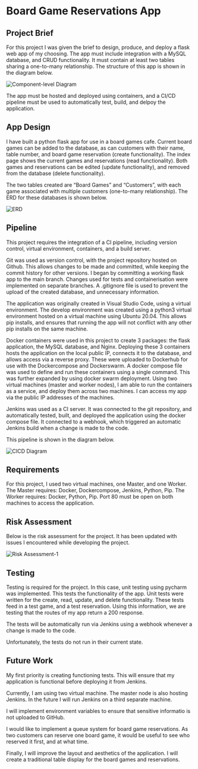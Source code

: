 # Board Game Reservations App

## Project Brief

For this project I was given the brief to design, produce, and deploy a flask web app of my choosing. The app must include integration with a MySQL database, and CRUD functionality. It must contain at least two tables sharing a one-to-many relationship. The structure of this app is shown in the diagram below.

![Component-level Diagram](https://user-images.githubusercontent.com/111743157/198574205-273effbf-f633-463f-912d-6e30fbaa0e97.jpg)

The app must be hosted and deployed using containers, and a CI/CD pipeline must be used to automatically test, build, and delpoy the application. 

## App Design

I have built a python flask app for use in a board games cafe. Current board games can be added to the database, as can customers with their name, table number, and board game reservation (create functionality). The index page shows the current games and reservations (read functionality). Both games and reservations can be edited (update functionality), and removed from the database (delete functionality).

The two tables created are “Board Games” and “Customers”, with each game associated with multiple customers (one-to-many relationship). The ERD for these databases is shown below.

![ERD](https://user-images.githubusercontent.com/111743157/198567114-1e20b2eb-1a0e-4f41-be14-f1492af27c17.jpg)

## Pipeline

This project requires the integration of a CI pipeline, including version control, virtual environment, containers, and a build server.

Git was used as version control, with the project repository hosted on Github. This allows changes to be made and committed, while keeping the commit history for other versions. I began by committing a working flask app to the main branch. Changes used for tests and containerisation were implemented on separate branches. A .gitignore file is used to prevent the upload of the created database, and unnecessary information.

The application was originally created in Visual Studio Code, using a virtual environment. The develop environment was created using a python3 virtual environment hosted on a virtual machine using Ubuntu 20.04. This allows pip installs, and ensures that running the app will not conflict with any other pip installs on the same machine.

Docker containers were used in this project to create 3 packages: the flask application, the MySQL database, and Nginx. Deploying these 3 containers hosts the application on the local public IP, connects it to the database, and allows access via a reverse proxy. These were uploaded to Dockerhub for use with the Dockercompose and Dockerswarm. A docker compose file was used to define and run these containers using a single command. This was further expanded by using docker swarm deployment. Using two virtual machines (master and worker nodes), I am able to run the containers as a service, and deploy them across two machines. I can access my app via the public IP addresses of the machines.

Jenkins was used as a CI server. It was connected to the git repository, and automatically tested, built, and deployed the application using the docker compose file. It connected to a webhook, which triggered an automatic Jenkins build when a change is made to the code.

This pipeline is shown in the diagram below.

![CICD Diagram](https://user-images.githubusercontent.com/111743157/198567069-f30ce1d7-b904-4b70-817d-2c51469f6cda.jpg)

## Requirements

For this project, I used two virtual machines, one Master, and one Worker. The Master requires: Docker, Dockercompose, Jenkins, Python, Pip. The Worker requires: Docker, Python, Pip. Port 80 must be open on both machines to access the application.

## Risk Assessment

Below is the risk assessment for the project. It has been updated with issues I encountered while developing the project.

![Risk Assessment-1](https://user-images.githubusercontent.com/111743157/198567132-b8cb6ad9-712d-40e2-90b5-1bd0486ca86a.png)

## Testing

Testing is required for the project. In this case, unit testing using pycharm was implemented. This tests the functionality of the app. Unit tests were written for the create, read, update, and delete functionality. These tests feed in a test game, and a test reservation. Using this information, we are testing that the routes of my app return a 200 response.

The tests will be automatically run via Jenkins using a webhook whenever a change is made to the code.

Unfortunately, the tests do not run in their current state.

## Future Work

My first priority is creating functioning tests. This will ensure that my application is functional before deploying it from Jenkins.

Currently, I am using two virtual machine. The master node is also hosting Jenkins. In the future I will run Jenkins on a third separate machine.

I will implement environment variables to ensure that sensitive informatio is not uploaded to GitHub.

I would like to implement a queue system for board game reservations. As two customers can reserve one board game, it would be useful to see who reserved it first, and at what time.

Finally, I will improve the layout and aesthetics of the application. I will create a traditional table display for the board games and reservations.
